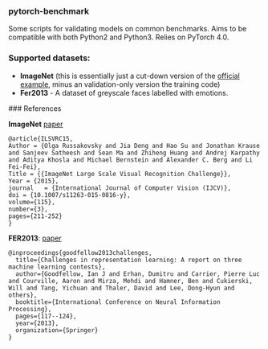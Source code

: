 ### pytorch-benchmark

Some scripts for validating models on common benchmarks. Aims to be compatible with both Python2 and Python3.  Relies on PyTorch 4.0.


### Supported datasets:

* **ImageNet** (this is essentially just a cut-down version of the [official example](https://github.com/pytorch/examples/tree/master/imagenet), minus an validation-only version the training code)
* **Fer2013** - A dataset of greyscale faces labelled with emotions.

### References

**ImageNet** [paper](https://arxiv.org/abs/1409.0575)

```
@article{ILSVRC15,
Author = {Olga Russakovsky and Jia Deng and Hao Su and Jonathan Krause and Sanjeev Satheesh and Sean Ma and Zhiheng Huang and Andrej Karpathy and Aditya Khosla and Michael Bernstein and Alexander C. Berg and Li Fei-Fei},
Title = {{ImageNet Large Scale Visual Recognition Challenge}},
Year = {2015},
journal   = {International Journal of Computer Vision (IJCV)},
doi = {10.1007/s11263-015-0816-y},
volume={115},
number={3},
pages={211-252}
}
```

**FER2013**: [paper](https://arxiv.org/abs/1307.0414)

```
@inproceedings{goodfellow2013challenges,
  title={Challenges in representation learning: A report on three machine learning contests},
  author={Goodfellow, Ian J and Erhan, Dumitru and Carrier, Pierre Luc and Courville, Aaron and Mirza, Mehdi and Hamner, Ben and Cukierski, Will and Tang, Yichuan and Thaler, David and Lee, Dong-Hyun and others},
  booktitle={International Conference on Neural Information Processing},
  pages={117--124},
  year={2013},
  organization={Springer}
}
```

